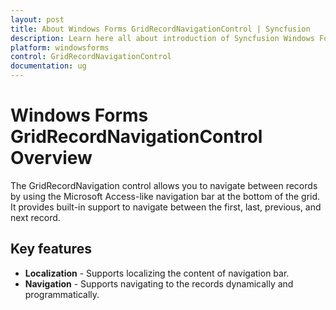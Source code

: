 ```yaml
---
layout: post
title: About Windows Forms GridRecordNavigationControl | Syncfusion
description: Learn here all about introduction of Syncfusion Windows Forms GridRecordNavigationControl, its elements, and more details.
platform: windowsforms
control: GridRecordNavigationControl
documentation: ug
---
```


# Windows Forms GridRecordNavigationControl Overview

The GridRecordNavigation control allows you to navigate between records by using the Microsoft Access-like navigation bar at the bottom of the grid. It provides built-in support to navigate between the first, last, previous, and next record.

## Key features

* **Localization** - Supports localizing the content of navigation bar.
* **Navigation** - Supports navigating to the records dynamically and programmatically.

